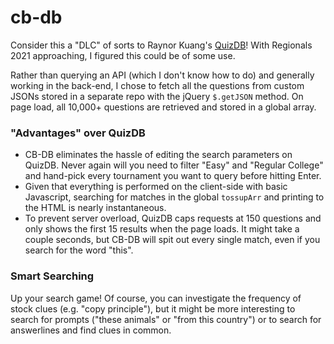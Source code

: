 # cb-db
Consider this a "DLC" of sorts to Raynor Kuang's [QuizDB](https://www.quizdb.org/)! With Regionals 2021 approaching, I figured this could be of some use.

Rather than querying an API (which I don't know how to do) and generally working in the back-end, I chose to fetch all the questions from custom JSONs stored in a separate repo with the jQuery `$.getJSON` method. On page load, all 10,000+ questions are retrieved and stored in a global array.

### "Advantages" over QuizDB
- CB-DB eliminates the hassle of editing the search parameters on QuizDB. Never again will you need to filter "Easy" and "Regular College" and hand-pick every tournament you want to query before hitting Enter. 
- Given that everything is performed on the client-side with basic Javascript, searching for matches in the global `tossupArr` and printing to the HTML is nearly instantaneous. 
- To prevent server overload, QuizDB caps requests at 150 questions and only shows the first 15 results when the page loads. It might take a couple seconds, but CB-DB will spit out every single match, even if you search for the word "this".

### Smart Searching
Up your search game! Of course, you can investigate the frequency of stock clues (e.g. "copy principle"), but it might be more interesting to search for prompts ("these animals" or "from this country") or to search for answerlines and find clues in common.
